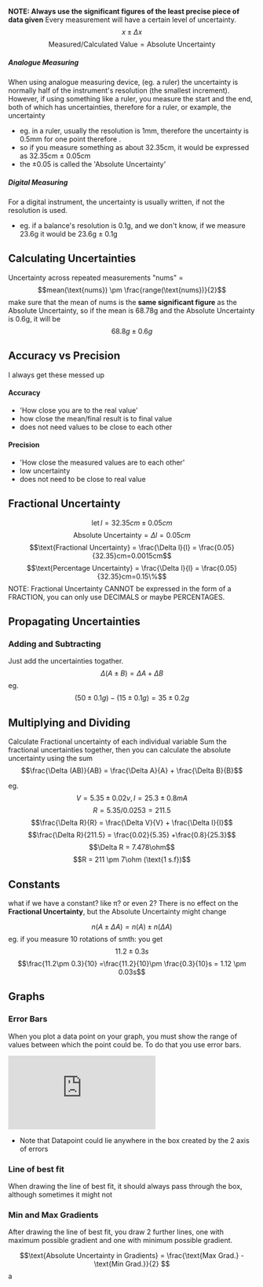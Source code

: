 **NOTE: Always use the significant figures of the least precise piece of data given**
Every measurement will have a certain level of uncertainty.
$$x \pm \Delta x $$
$$\text{Measured/Calculated Value} = \text{Absolute Uncertainty}$$
##### Analogue Measuring
When using analogue measuring device, (eg. a ruler) the uncertainty is normally half of the instrument's resolution (the smallest increment). 
However, if using something like a ruler, you measure the start and the end, both of which has uncertainties, therefore for a ruler, or example, the uncertainty 
- eg. in a ruler, usually the resolution is 1mm, therefore the uncertainty is 0.5mm for one point therefore .
- so if you measure something as about 32.35cm, it would be expressed as 32.35cm ± 0.05cm
- the ±0.05 is called the 'Absolute Uncertainty'
##### Digital Measuring
For a digital instrument, the uncertainty is usually written, if not the resolution is used.
- eg. if a balance's resolution is 0.1g, and we don't know, if we measure 23.6g it would be 23.6g ± 0.1g

## Calculating Uncertainties
Uncertainty across repeated measurements "nums" = 
$$mean(\text{nums}) \pm \frac{range(\text{nums})}{2}$$
make sure that the mean of nums is the **same significant figure** as the Absolute Uncertainty, so if the mean is 68.78g and the Absolute Uncertainty is 0.6g, it will be $$68.8g\pm0.6g$$

## Accuracy vs Precision
I always get these messed up
#### Accuracy
- 'How close you are to the real value'
- how close the mean/final result is to final value
- does not need values to be close to each other
#### Precision
- 'How close the measured values are to each other' 
- low uncertainty
- does not need to be close to real value

## Fractional Uncertainty
$$\text{let}\,l = 32.35cm \pm 0.05cm$$
$$\text{Absolute Uncertainty} = \Delta l = 0.05cm$$
$$\text{Fractional Uncertainty} = \frac{\Delta l}{l} = \frac{0.05}{32.35}cm=0.0015cm$$
$$\text{Percentage Uncertainty} = \frac{\Delta l}{l} = \frac{0.05}{32.35}cm=0.15\%$$
NOTE: Fractional Uncertainty CANNOT be expressed in the form of a FRACTION, you can only use DECIMALS or maybe PERCENTAGES.
## Propagating Uncertainties
### Adding and Subtracting
Just add the uncertainties togather.
$$\Delta(A\pm B) = \Delta A + \Delta B$$
eg. $$(50 \pm 0.1g) - (15\pm 0.1g) = 35 \pm 0.2g $$

## Multiplying and Dividing
Calculate Fractional uncertainty of each individual variable
Sum the fractional uncertainties together, then you can calculate the absolute uncertainty using the sum
$$\frac{\Delta (AB)}{AB} =  \frac{\Delta A}{A} + \frac{\Delta B}{B}$$

eg.
$$ V = 5.35\pm 0.02v , I = 25.3\pm 0.8 mA$$
$$R = 5.35/0.0253 = 211.5$$
$$\frac{\Delta R}{R} = \frac{\Delta V}{V} + \frac{\Delta I}{I}$$
$$\frac{\Delta R}{211.5} = \frac{0.02}{5.35} +\frac{0.8}{25.3}$$
$$\Delta R = 7.478\ohm$$
$$R = 211 \pm 7\ohm (\text{1 s.f})$$
## Constants
what if we have a constant? like π? or even 2?
There is no effect on the **Fractional Uncertainty**, but the Absolute Uncertainty might change

$$n(A\pm\Delta A) = n(A) \pm n(\Delta A)$$
eg. if you measure 10 rotations of smth:
you get $$11.2\pm 0.3s$$
$$\frac{11.2\pm 0.3}{10} =\frac{11.2}{10}\pm \frac{0.3}{10}s = 1.12 \pm 0.03s$$
## Graphs
### Error Bars
When you plot a data point on your graph, you must show the range of values between which the point could be. To do that you use error bars.

![[error_bars.svg]](https://datavizcatalogue.com/methods/error_bars.html)

- Note that Datapoint could lie anywhere in the box created by the 2 axis of errors

### Line of best fit
When drawing the line of best fit, it should always pass through the box, although sometimes it might not

### Min and Max Gradients
After drawing the line of best fit, you draw 2 further lines, one with maximum possible gradient and one with minimum possible gradient.

$$\text{Absolute Uncertainty in Gradients} = \frac{\text{Max Grad.} - \text{Min Grad.}}{2} $$
a
